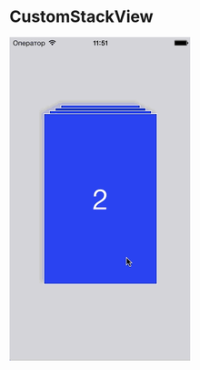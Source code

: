 CustomStackView
===============
![alt tag](https://raw.githubusercontent.com/Djecksan/CustomStackView/master/Images/defaultAlpha.gif)

